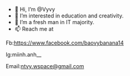 - 👋 Hi, I’m @Vyvy
- 👀 I’m interested in education and creativity.
- 🌱 I’m a fresh man in IT majority.
- 📫 Reach me at

Fb:https://www.facebook.com/baovybanana14

Ig:miinh.anh__

Email:ntvy.wspace@gmail.com

<!---
vyvy1402/vyvy1402 is a ✨ special ✨ repository because its `READVyvy.md` (this file) appears on your GitHub profile.
You can click the Preview link to take a look at your changes.
--->
